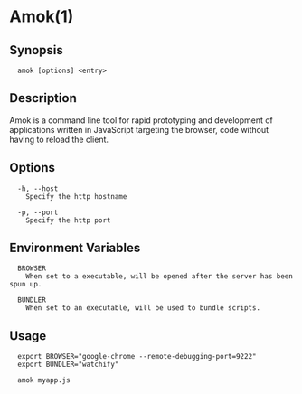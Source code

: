 # Amok(1)

## Synopsis
```
  amok [options] <entry>
```

## Description
Amok is a command line tool for rapid prototyping and development of applications
written in JavaScript targeting the browser, code without having to reload the client.

## Options
```
  -h, --host
    Specify the http hostname
    
  -p, --port
    Specify the http port
```

## Environment Variables
```
  BROWSER
    When set to a executable, will be opened after the server has been spun up.
    
  BUNDLER
    When set to an executable, will be used to bundle scripts.
```

## Usage
```
  export BROWSER="google-chrome --remote-debugging-port=9222"
  export BUNDLER="watchify"
  
  amok myapp.js
```
